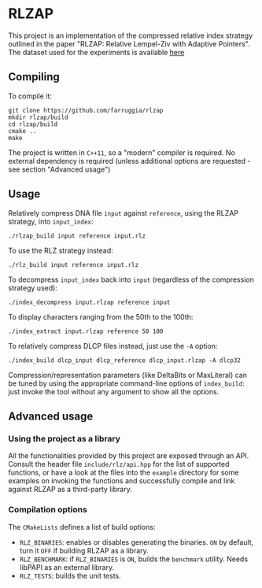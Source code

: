 # RLZAP

This project is an implementation of the compressed relative index strategy outlined in the paper "RLZAP: Relative Lempel-Ziv with Adaptive Pointers". The dataset used for the experiments is available [here](http://acube.di.unipi.it/rlzap-dataset/)

## Compiling

To compile it:
```
git clone https://github.com/farruggia/rlzap
mkdir rlzap/build
cd rlzap/build
cmake ..
make
```

The project is written in `C++11`, so a "modern" compiler is required. No external dependency is required (unless additional options are requested - see section "Advanced usage")

## Usage

Relatively compress DNA file `input` against `reference`, using the RLZAP strategy, into `input_index`:

```
./rlzap_build input reference input.rlz
```

To use the RLZ strategy instead:

```
./rlz_build input reference input.rlz
```

To decompress `input_index` back into `input` (regardless of the compression strategy used):

```
./index_decompress input.rlzap reference input
```

To display characters ranging from the 50th to the 100th:

```
./index_extract input.rlzap reference 50 100
```

To relatively compress DLCP files instead, just use the `-A` option:

```
./index_build dlcp_input dlcp_reference dlcp_input.rlzap -A dlcp32
```

Compression/representation parameters (like DeltaBits or MaxLiteral) can be tuned by using the appropriate command-line options of `index_build`: just invoke the tool without any argument to show all the options.

## Advanced usage

### Using the project as a library

All the functionalities provided by this project are exposed through an API. Consult the header file `include/rlz/api.hpp` for the list of supported functions, or have a look at the files into the `example` directory for some examples on invoking the functions and successfully compile and link against RLZAP as a third-party library.

### Compilation options

The `CMakeLists` defines a list of build options:
* `RLZ_BINARIES`: enables or disables generating the binaries. `ON` by default, turn it `OFF` if building RLZAP as a library.
* `RLZ_BENCHMARK`: if `RLZ_BINARIES` is `ON`, builds the `benchmark` utility. Needs libPAPI as an external library.
* `RLZ_TESTS`: builds the unit tests.
